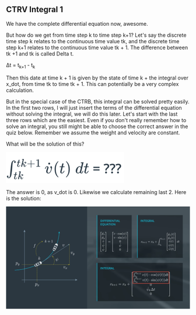 ## CTRV Integral 1

We have the complete differential equation now, awesome.  

But how do we get from time step k to time step k+1? Let's say the discrete time step k relates to the continuous time value tk,  and the discrete time step k+1 relates to the continuous time value tk + 1.  The difference between tk +1 and tk is called Delta t.  

Δt = t<sub>k+1</sub> - t<sub>k</sub>

Then this date at time k + 1 is given by the state of time  k + the integral over x_dot, from time tk to time tk + 1.  This can potentially be a very complex calculation.  

But in the special case of the CTRB,  this integral can be solved pretty easily.  In the first two rows, I will just insert the terms of the differential  equation without solving the integral, we will do this later.  Let's start with the last three rows which are the easiest.  Even if you don't really remember how to solve an integral,  you still might be able to choose the correct answer in the quiz below.  Remember we assume the weight and velocity are constant. 

What will be the solution of this?

![](../images/7-5-1.png)

The answer is 0, as v_dot is 0. Likewise we calculate remaining last 2. Here is the solution:

![img](../images/7-6.png)